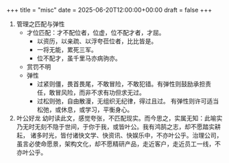 +++
title = "misc"
date = 2025-06-20T12:00:00+00:00
draft = false
+++

1. 管理之匹配与弹性
   - 才位匹配：才不配位者，位虚，位不配才者，才屈。
     - 以资历，以亲疏、以浮夸莅位者，比比皆是。
     - 一将无能，累死三军。
     - 位不配才，虽千里马亦病驹亦。
   - 赏罚不明
   - 弹性
     - 过紧则僵，畏首畏尾，不敢冒险，不敢犯错。有弹性则鼓励承担责任，敢冒风险，而非不求有功但求无过。
     - 过松则弛，自由散漫，无组织无纪律，得过且过。 有弹性则许可适当松弛，或休息，或学习，平衡身心。
2. 叶公好龙
   幼时读此文，感觉夸张，不匹配现实。而今思之，实属无知：此喻实乃无时无刻不隐于世间，于你于我，或皆叶公。我有鸿鹄之志，却不愿踏实耕耘，
   诸多时光，皆付诸快文学、快资讯、快娱乐中，不亦叶公乎。治理公司，虽言必使命愿景，架构文化，却不愿精研产品，走近客户，走近员工一线，不亦叶公乎。
